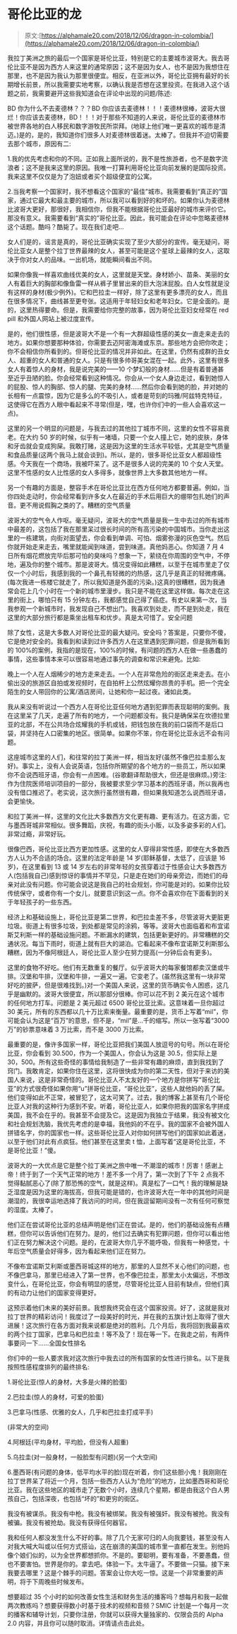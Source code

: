 # 哥伦比亚的龙

> 原文:[https://alphamale20.com/2018/12/06/dragon-in-colombia/](https://alphamale20.com/2018/12/06/dragon-in-colombia/)

我拉丁美洲之旅的最后一个国家是哥伦比亚，特别是它的主要城市波哥大。我去哥伦比亚不是因为西方人来这里的通常原因；这不是因为女人，也不是因为我想住在那里，也不是因为我认为那里很便宜。相反，在亚洲以外，哥伦比亚拥有最好的长期增长前景，所以我需要实地考察，以确认我是否想在这里投资。在我进入这个话题之前，我需要避开这些我知道会在评论中出现的问题/陈述:

BD 你为什么不去麦德林？？？BD 你应该去麦德林！！！麦德林很棒，波哥大很烂！你应该去麦德林，BD！！！对于那些不知道的人来说，哥伦比亚的麦德林市被世界各地的白人移民和数字游牧民所崇拜。(地球上他们唯一更喜欢的城市是清迈。)是的，是的，我知道你们很多人对麦德林很着迷。太棒了。但我并不迫切需要去那个城市，原因有二:

1.我的优先考虑和你的不同。正如我上面所说的，我不是性旅游者，也不是数字流浪者；这不是我来这里的原因。我唯一打算利用哥伦比亚向前发展的是国际投资。我来这里不仅仅是为了泡妞或者买个超级便宜的公寓。

2.当我考察一个国家时，我不想看这个国家的“最佳”城市。我需要看到“真正的”国家，通过它最大和最主要的城市，所以我可以看到好的和坏的。如果你认为麦德林比波哥大更好，那很好，我相信你，但我不能根据哥伦比亚最好的城市来评价它。那没有意义。我需要看到“真实的”哥伦比亚。因此，我可能会在评论中忽略麦德林这个话题。酷吗？酷毙了。现在我们走吧…

女人们是的，谣言是真的，哥伦比亚确实实现了至少大部分的宣传。毫无疑问，哥伦比亚女人是整个拉丁世界最辣的女人，甚至可能是这个星球上最辣的女人，这取决于你对女人的品味。一出机场，就能瞬间看出不同。

如果你像我一样喜欢曲线优美的女人，这里就是天堂。身材娇小、苗条、美丽的女人有着巨大的胸部和像鱼雷一样从裤子里冒出来的巨大泡沫屁股。白人女性就是没有这样的身材(极少例外)。它和巴拉圭一样好，除了这里有更多漂亮的女人，而且在很多情况下，曲线甚至更夸张。这适用于年轻妇女和老年妇女。它是全面的。是的，这里热得要命。但是，我需要给你完整的故事，因为哥伦比亚妇女经常在 red pill 和外国人网站上被过度宣传。

是的，他们很性感，但是波哥大不是一个有一大群超级性感的美女一直走来走去的地方。如果你想要那种体验，你需要去迈阿密海滩或东京。那些地方会把你吹走；你不会相信你所看到的。但哥伦比亚的情况并非如此。在这里，仍然有成群的丑女人、超重的女人和普通的女人。只是有很多帅哥美女混在一起。此外，这里有很多女人有着惊人的身材，我是说完美的——10 个梦幻般的身材……但是有着普通甚至近乎丑陋的脸。你会经常看到这种情况。你会从一个女人身边走过，看到她惊人的屁股、惊人的胸部、惊人的腿、完美的身材……然后你会看到她的脸，并对她的长相有一点震惊，因为它是多么的不吸引人，或者是苛刻的玛雅/阿兹特克特征，这使得它在西方人眼中看起来不寻常(但是，嘿，也许你们中的一些人会喜欢这一点)。

这里的另一个明显的问题是，与我去过的其他拉丁城市不同，这里的女性不容易衰老。在大约 50 岁的时候，似乎有一堵墙，只要一个女人撞上它，她的皮肤，身体和牙齿就会变成狗屎。我敢打赌，这是因为这里的生活水平较低，尤其是空气质量和食品质量(这两个我马上就会谈到)。所以，是的，很多哥伦比亚女人都超级性感。今天我在一个商场，我被吓呆了。这不是很多人说的完美的 10 个女人天堂。这里不性感的女人比性感的女人多得多，就像世界上大多数其他地方一样。

另一个有趣的方面是，整容手术在哥伦比亚比在西方任何地方都要普遍。例如，当你四处走动时，你会经常看到许多女人在最近的手术后用巨大的绷带包扎她们的声音。更不用说假胸之类的了。糟糕的空气质量

波哥大的空气令人作呕。毫无疑问，波哥大的空气质量是我一生中去过的所有城市中最差的，这包括了我在那里呆过很长时间的所有高污染的中国城市。当你走出这里的一栋建筑，向街对面望去，你会看到单调、可怕、烟雾弥漫的灰色空气。然后你就开始走来走去，嘴里就能闻到味道，尝到味道。真他妈恶心。你知道 7 月 4 日所有烟花燃放完毕后那可怕的臭味吗？想象一下，萦绕在你周围的空气中，不停地，遍及你的整个城市。那是波哥大。情况变得如此糟糕，以至于在城市里走了仅仅一个小时后，我感到我的一个鼻孔有轻微的灼热感，这几乎是真正的轻微疼痛。(每次我进一栋楼它就走了，所以我知道是外面的污染。)这真的很糟糕，因为我通常会花上几个小时在一个新的城市里漫步。我只是不能在这里这样做。每次走在这里的街上，哪怕只有 15 分钟左右，我都感觉自己得了癌症。有史以来第一次，当我参观一个新城市时，我发现自己不想出门。我喜欢到处走，而不是到处走，我在这里的大部分旅行都是乘坐出租车和优步。真是太可惜了。安全问题

除了女性，这是大多数人对哥伦比亚的最大疑问。安全吗？答案是，只要你不傻，它是绝对安全的。我看到和读到过许多西方人在这里遇到犯罪问题，但是我所看到的 100%的案例，我指的是现在，100%的时候，有问题的西方人在做一些愚蠢的事情，这些事情本来可以很容易地通过事先的调查和常识来避免。比如:

晚上一个人在人烟稀少的地方走来走去。一个人在非常危险的街区走来走去。在小偷出没的旅游区自拍或发视频时，在自拍杆上公然炫耀你昂贵的手机。把一个完全陌生的女人带回你的公寓/酒店房间，让她和你一起过夜。诸如此类。

我从来没有听说过一个西方人在哥伦比亚任何地方遇到犯罪而表现聪明的案例。我在这里呆了几天，走遍了所有的地方，一个问题都没有。我只是确保呆在坎德拉里亚的北部，不在公共场合炫耀我的手机或钱，把钱包放在我的前口袋而不是后口袋，并坚持在人口密集的地区。很简单。如果你不笨，你在哥伦比亚永远不会有问题。

这座城市这里的人们，和往常的拉丁美洲一样，相当友好(虽然不像巴拉圭那么友好)。事实上，没有人会说英语，包括你所期望的各个地方的一些员工，所以如果你不会说西班牙语，你会有一点困难。(谷歌翻译帮助很大，但还是很麻烦。)旁注:作为住院医师培训项目的一部分，我被要求至少学习基本的西班牙语，所以我再也没有借口推迟了。老实说，这次旅行虽然很有趣，但如果我知道怎么说西班牙语，会更愉快。

和拉丁美洲一样，这里的文化比大多数西方文化更有趣、更有活力。在这方面，它与墨西哥城非常相似。很多舞蹈，庆祝，有趣的街头小贩，以及多姿多彩的人们。非常过瘾，非常好玩。

很像巴西，哥伦比亚比西方更加性感。这里的女人穿得非常性感，即使在大多数西方人认为不合适的场合。这里的法定年龄是 14 岁(耶稣基督，太低了，应该是 16 岁)，在这里看到 13 或 14 岁左右的非常年轻的女孩穿着过于性感会让大多数西方人(包括我自己)感到惊讶的事情并不罕见，只是走在她们的母亲旁边，而她们的母亲对此没有问题。你可能会说这是我自己的社会规划，你可能是对的。如果你比较传统保守，或者你有一个女儿，就要意识到这一点。你不会喜欢你在下面看到的关于年轻孩子的一些东西。

经济上和基础设施上，哥伦比亚是第二世界，和巴拉圭差不多，尽管波哥大更脏更垃圾。街道上有很多垃圾，到处都是常见的涂鸦，等等。波哥大也面临着和布宜诺斯艾利斯一样的基础设施问题。不断漏水的建筑，包括更新更好的。非常糟糕的交通状况。每当下雨时，街道上就有巨大的湖泊。它看起来不像布宜诺斯艾利斯那么糟糕，因为不像阿根廷人，哥伦比亚人至少在努力提高(一分钟后会有更多)。

这里的食物不好吃。他们有无数重复的餐厅。似乎波哥大的每家餐馆都卖汉堡或牛排。汉堡和牛排，汉堡和牛排，一遍又一遍。它变老了。(虽然我这里有一块非常好吃的披萨，但是很难找到。)对一个美国人来说，这里的货币确实令人困惑，这几乎是幽默的。波哥大很便宜，所以那部分很棒。你可以花不到 2 美元在这个城市的任何地方打车。问题是 2 美元超过 6500 哥伦比亚比索。这意味着一旦你超过 30 美元，所有的东西都以几十万比索来衡量。最重要的是，货币上写着“mil”，你可能会认为这是“百万”的意思，但不是，“mil”是…千的缩写。所以一张写着“3000 万”的钞票意味着 3 万比索，而不是 3000 万比索。

最重要的是，像许多国家一样，哥伦比亚把我们美国人放逗号的句号。所以在哥伦比亚，你会看到 30.500，作为一个美国人，你会认为这是 30.5，但实际上是 30，500。所有这些奇怪的事情给我制造了一些非常有趣的麻烦，直到我找到了窍门。我敢肯定，如果你住在这里，这将很快成为你的第二天性，但对于来访的美国人来说，这是非常奇怪的。哥伦比亚人不太友好的一个地方是你拼写“哥伦比亚”的方式很奇怪如果你用“u”拼哥伦比亚，“哥伦比亚”，这些人就他妈的丢了屎。他们变得如此不正常，被冒犯了，这太可笑了。过去，我的博客上甚至有几个哥伦比亚人对我的这种行为感到不安。听着，哥伦比亚人，如果你把我的国家名字拼成美国，我不会在乎的。我甚至不会提及它。这是因为我独立于结果，我没有被文化和社会规划洗脑，我优先考虑的是幸福，我他妈的不在乎。我的国家不会被外国人拼错名字，你的国家也一样。这些哥伦比亚人对你如何拼写他们的国家如此着迷，以至于他们对此有点疯狂。他们甚至在这里卖 t 恤，上面写着“这是哥伦比亚，不是哥伦比亚！”傻。

波哥大的一大优点是它是整个拉丁美洲之旅中唯一不潮湿的城市！厉害！感谢上帝！终于到了一个天气正常的地方！差不多一个月了，第一次到了下午 2 点我不觉得黏腻恶心了(除了那恐怖的空气，就是这样)。真是松了一口气！我的理解是缺乏湿度是因为这里的海拔高，但我可能是错的，也许波哥大在一年中的其他时间是潮湿的，我很幸运地选择了我访问的时间，但在我逗留期间没有一次有任何可察觉的湿度。太棒了。

他们正在尝试哥伦比亚的总结声明是他们正在尝试。是的，他们的基础设施有点糟糕，但你可以告诉他们在努力。是的，他们过去确实有犯罪问题，但你可以看出他们正在努力解决这个问题。是的，在波哥大你几乎不能呼吸，但我有一种感觉，十年后空气质量会好得多，因为看起来他们正在努力。

不像布宜诺斯艾利斯或墨西哥城这样的地方，那里的人显然不关心他们的问题，也不像巴拿马，那里已经进入了第一世界，也不像巴拉圭，那里太小太偏远，不想改变什么，在哥伦比亚，你会有明显的感觉，尽管哥伦比亚人目前有缺点，但他们真的有动力让他们的国家变得更好。

这预示着他们未来的美好前景。我想我终究会在这个国家投资。好了，这就是我对拉丁世界的精彩访问！我度过了一段美好的时光，并在我的五旗计划上取得了很大进展！这次旅行在各方面对我来说都是绝对的胜利。几个月后，我将回到我最喜欢的两个拉丁国家，巴拿马和巴拉圭！等不及了！现在等一下。在我走之前，有两件事要问一下……全国女性排名

你们中的一些人要求我对这次旅行中我去过的所有国家的女性进行排名。以下是我按照性感程度排列的最终排名:

1.哥伦比亚(惊人的身材，大多是火辣的脸蛋)

2.巴拉圭(惊人的身材，可爱的脸蛋)

3.巴拿马(性感、优雅的女人，几乎和巴拉圭打成平手)

(非常大的空间)

4.阿根廷(平均身材，平均脸，但没有人超重)

5.乌拉圭(对一般身材，一般脸型有问题)(另一个大空间)

6.墨西哥(有问题的身体，低平均水平的脸)现在听着，你们这些胆小鬼！我刚刚在拉丁世界呆了将近一个月，包括一些西方人认为“危险”的地方，比如墨西哥和哥伦比亚。我在这些地区的城市走了无数个小时，连续几个星期，都是由我这个白人男孩自己，包括深夜，也包括“坏的”和更穷的街区。

我没有被谋杀。我没有中枪。我没有被绑架。我没有被强奸。我没有被抢。我没有被骗。我没有被抢劫。我没有获得任何器官。

我和任何人都没发生什么不好的事。除了几个无家可归的人向我要钱，甚至没有人对我大喊大叫或以任何方式搭讪，这在崩溃的美国的城市里一直都在发生。别他妈像个娘们似的，以为全世界都想抓你。不是的。要聪明，要有准备，不要愚蠢，但也不要害怕。世界是你的。拿去吧。体验一下。太牛逼了。不要做一只猫。接下来我要去哪里？这是个棘手的问题。答案会让你大吃一惊。这是一个非常重要的声明，将于下周晚些时候发布。

想要超过 35 个小时的如何改善女性生活和财务生活的播客吗？想每月和我一起做两次教练吗？想要获得数小时基于技术的视频和音频？SMIC 计划是一个每月一次的播客和辅导计划，只要你注册，你就可以获得大量独家的、仅限会员的 Alpha 2.0 内容，并且你可以随时取消。详情请点击此处。